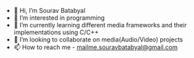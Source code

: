 - 👋 Hi, I’m Sourav Batabyal
- 👀 I’m interested in programming
- 🌱 I’m currently learning different media frameworks and their implementations using C/C++
- 💞️ I’m looking to collaborate on media(Audio/Video) projects
- 📫 How to reach me - mailme.souravbatabyal@gmail.com

<!---
souravbatabyal-github/souravbatabyal-github is a ✨ special ✨ repository because its `README.md` (this file) appears on your GitHub profile.
You can click the Preview link to take a look at your changes.
--->

